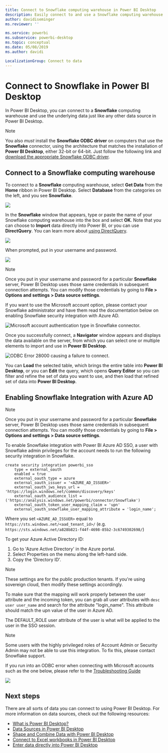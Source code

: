 ```yaml
---
title: Connect to Snowflake computing warehouse in Power BI Desktop
description: Easily connect to and use a Snowflake computing warehouse in Power BI Desktop
author: davidiseminger
ms.reviewer: ''

ms.service: powerbi
ms.subservice: powerbi-desktop
ms.topic: conceptual
ms.date: 05/08/2019
ms.author: davidi

LocalizationGroup: Connect to data
---
```

# Connect to Snowflake in Power BI Desktop
In Power BI Desktop, you can connect to a **Snowflake** computing warehouse and use the underlying data just like any other data source in Power BI Desktop. 

> [!NOTE]
> You also *must* install the **Snowflake ODBC driver** on computers that use the **Snowflake** connector, using the architecture that matches the installation of **Power BI Desktop**, either 32-bit or 64-bit. Just follow the following link and [download the appropriate Snowflake ODBC driver](https://go.microsoft.com/fwlink/?LinkID=823762).
> 
> 

## Connect to a Snowflake computing warehouse
To connect to a **Snowflake** computing warehouse, select **Get Data** from the **Home** ribbon in Power BI Desktop. Select **Database** from the categories on the left, and you see **Snowflake**.

![](media/desktop-connect-snowflake/connect_snowflake_2b.png)

In the **Snowflake** window that appears, type or paste the name of your Snowflake computing warehouse into the box and select **OK**. Note that you can choose to **Import** data directly into Power BI, or you can use **DirectQuery**. You can learn more about [using DirectQuery](desktop-use-directquery.md).

![](media/desktop-connect-snowflake/connect_snowflake_3.png)

When prompted, put in your username and password.

![](media/desktop-connect-snowflake/connect_snowflake_4.png)

> [!NOTE]
> Once you put in your username and password for a particular **Snowflake** server, Power BI Desktop uses those same credentials in subsequent connection attempts. You can modify those credentials by going to **File > Options and settings > Data source settings**.
> 
> 

If you want to use the Microsoft account option, please contact your Snowflake administrator and have them read the documentation below on enabling Snowflake security integration with Azure AD.

![Microsoft account authentication type in Snowflake connector.](media/desktop-connect-snowflake/connect_snowflake_6.png)


Once you successfully connect, a **Navigator** window appears and displays the data available on the server, from which you can select one or multiple elements to import and use in **Power BI Desktop**.

![ODBC Error 28000 causing a failure to connect.](media/desktop-connect-snowflake/connect_snowflake_5.png)

You can **Load** the selected table, which brings the entire table into **Power BI Desktop**, or you can **Edit** the query, which opens **Query Editor** so you can filter and refine the set of data you want to use, and then load that refined set of data into **Power BI Desktop**.

## Enabling Snowflake Integration with Azure AD

> [!NOTE]
> Once you put in your username and password for a particular **Snowflake** server, Power BI Desktop uses those same credentials in subsequent connection attempts. You can modify those credentials by going to **File > Options and settings > Data source settings**.
> 
> 

To enable  Snowflake  integration with Power BI Azure AD SSO, a user with  Snowflake  admin privileges for the account needs to run the following security integration in  Snowflake.

```
create security integration powerbi_sso
    type = external_oauth
    enabled = true
    external_oauth_type = azure
    external_oauth_issuer = '<AZURE_AD_ISSUER>'
    external_oauth_jws_keys_url = 'https://login.windows.net/common/discovery/keys'
    external_oauth_audience_list = ('https://analysis.windows.net/powerbi/connector/Snowflake')
    external_oauth_token_user_mapping_claim = 'upn'
    external_oauth_snowflake_user_mapping_attribute = 'login_name';
```
Where you set ```<AZURE_AD_ISSUER>``` equal to ```https://sts.windows.net/<aad_tenant_id>/``` (e.g. `https://sts.windows.net/a828b821-f44f-4698-85b2-3c6749302698/`)

To get your Azure Active Directory ID:
1. Go to 'Azure Active Directory' in the Azure portal.
2. Select Properties on the menu along the left-hand side.
3. Copy the 'Directory ID'.

> [!NOTE]
> These settings are for the public production tenants. If you're using sovereign cloud, then modify these settings accordingly.
>
>

To make sure that the mapping will work properly between the user attribute and the incoming token, you can grab all user attributes with ```desc user user_name``` and search for the attribute "login_name". This attribute should match the upn value of the user in Azure AD.

The DEFAULT_ROLE user attribute of the user is what will be applied to the user in the SSO session.

> [!NOTE]
> Some users with the highly privileged roles of Account Admin or Security Admin may not be able to use this integration. To fix this, please contact  Snowflake  support.
>
>

If you run into an ODBC error when connecting with Microsoft accounts such as the one below, please refer to the [Troubleshooting Guide](https://docs.snowflake.net/manuals/LIMITEDACCESS/oauth-powerbi.html)

![](media/desktop-connect-snowflake/connect_snowflake_7.png)

## Next steps
There are all sorts of data you can connect to using Power BI Desktop. For more information on data sources, check out the following resources:

* [What is Power BI Desktop?](desktop-what-is-desktop.md)
* [Data Sources in Power BI Desktop](desktop-data-sources.md)
* [Shape and Combine Data with Power BI Desktop](desktop-shape-and-combine-data.md)
* [Connect to Excel workbooks in Power BI Desktop](desktop-connect-excel.md)   
* [Enter data directly into Power BI Desktop](desktop-enter-data-directly-into-desktop.md)   

